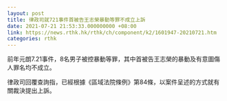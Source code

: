 ```yaml
---
layout: post
title: 律政司就721事件首被告王志榮暴動等罪不成立上訴
date: 2021-07-21 21:53:33.000000000 +08:00
link: https://news.rthk.hk/rthk/ch/component/k2/1601947-20210721.htm
categories: rthk
---
```


前年元朗7.21事件，8名男子被控暴動等罪，其中首被告王志榮的暴動及有意圖傷人罪名均不成立。

律政司回覆查詢指，已經根據《區域法院條例》第84條，以案件呈述的方式就有關裁決提出上訴。
